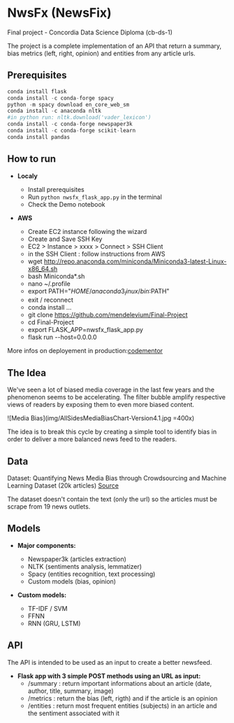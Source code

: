 # NwsFx (NewsFix) 
Final project - Concordia Data Science Diploma (cb-ds-1)

The project is a complete implementation of an API that return a summary, bias metrics (left, right, opinion) and entities from any article urls.

## Prerequisites
```python
conda install flask
conda install -c conda-forge spacy
python -m spacy download en_core_web_sm
conda install -c anaconda nltk
#in python run: nltk.download('vader_lexicon')
conda install -c conda-forge newspaper3k
conda install -c conda-forge scikit-learn
conda install pandas
```

## How to run
- **Localy**
    - Install prerequisites
    - Run `python nwsfx_flask_app.py` in the terminal
    - Check the Demo notebook

- **AWS**
    - Create EC2 instance following the wizard
    - Create and Save SSH Key
    - EC2 > Instance > xxxx > Connect > SSH Client
    - in the SSH Client : follow instructions from AWS
    - wget http://repo.anaconda.com/miniconda/Miniconda3-latest-Linux-x86_64.sh
    - bash Miniconda*.sh
    - nano ~/.profile
    - export PATH="$HOME/anaconda3_linux/bin:$PATH"
    - exit / reconnect
    - conda install ...
    - git clone https://github.com/mendelevium/Final-Project
    - cd Final-Project
    - export FLASK_APP=nwsfx_flask_app.py
    - flask run --host=0.0.0.0

More infos on deployement in production:[codementor](https://www.codementor.io/@jqn/deploy-a-flask-app-on-aws-ec2-13hp1ilqy2)

## The Idea

We've seen a lot of biased media coverage in the last few years and the phenomenon seems to be accelerating. The filter bubble amplify respective views of readers by exposing them to even more biased content.

![Media Bias](img/AllSidesMediaBiasChart-Version4.1.jpg =400x)

The idea is to break this cycle by creating a simple tool to identify bias in order to deliver a more balanced news feed to the readers.

## Data

Dataset: Quantifying News Media Bias through Crowdsourcing and Machine Learning Dataset (20k articles) [Source](https://deepblue.lib.umich.edu/data/concern/data_sets/8w32r569d?locale=en)

The dataset doesn't contain the text (only the url) so the articles must be scrape from 19 news outlets.

## Models

- **Major components:**
    - Newspaper3k (articles extraction)
    - NLTK (sentiments analysis, lemmatizer)
    - Spacy (entities recognition, text processing)
    - Custom models (bias, opinion)

- **Custom models:**
    - TF-IDF / SVM
    - FFNN
    - RNN (GRU, LSTM)
    
## API

The API is intended to be used as an input to create a better newsfeed.

- **Flask app with 3 simple POST methods using an URL as input:**
    - /summary : return important informations about an article (date, author, title, summary, image)
    - /metrics : return the bias (left, rigth) and if the article is an opinion
    - /entities : return most frequent entities (subjects) in an article and the sentiment associated with it

